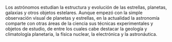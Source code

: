 Los astrónomos estudian la estructura y evolución de las
 estrellas, planetas, galaxias y otros objetos estelares.
 Aunque empezó con la simple observación visual de planetas y
  estrellas, en la actualidad la astronomía comparte con 
  otras áreas de la ciencia sus técnicas experimentales y 
  objetos de estudio, de entre los cuales cabe destacar la 
  geología y climatología planetaria, la física nuclear, la 
  electrónica y la astronáutica.